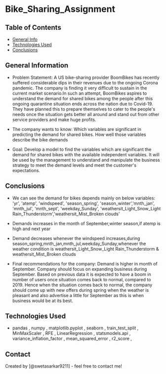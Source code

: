 # Bike_Sharing_Assignment


## Table of Contents
* [General Info](#general-information)
* [Technologies Used](#technologies-used)
* [Conclusions](#conclusions)


## General Information
- Problem Statement:
A US bike-sharing provider BoomBikes has recently suffered considerable dips in their revenues due to the ongoing Corona pandemic. The company is finding it very difficult to sustain in the current market scenario.In such an attempt, BoomBikes aspires to understand the demand for shared bikes among the people after this ongoing quarantine situation ends across the nation due to Covid-19. They have planned this to prepare themselves to cater to the people's needs once the situation gets better all around and stand out from other service providers and make huge profits.

- The company wants to know:
Which variables are significant in predicting the demand for shared bikes. How well those variables describe the bike demands

- Goal:
Develop a model to find the variables which are significant the demand for shared bikes with the available independent variables. It will be used by the management to understand and manipulate the business strategy to meet the demand levels and meet the customer's expectations.


## Conclusions
- We can see the demand for bikes depends mainly on below variables:
'yr', 'atemp', 'windspeed', 'season_spring', 'season_winter','mnth_jan', 'mnth_jul', 'mnth_sept', 'weekday_Sunday', 'weathersit_Light_Snow_Light Rain_Thunderstorm','weathersit_Mist_Broken clouds'
    
- Demands increases in the month of September,winter season,if atemp is high and next year

- Demand decreases whenever the windspeed increases,during season_spring,mnth_jan,mnth_jul,weekday_Sunday,whenever the weather condition is weathersit_Light_Snow_Light Rain_Thunderstorm & weathersit_Mist_Broken clouds

- Final recommendations for the company:
Demand is higher in month of September.
Company should focus on expanding business during September.
Based on previous data it is expected to have a boom in number of users once situation comes back to normal, compared to 2019.
Hence when the situation comes back to normal, the company should come up with new offers during spring when the weather is pleasant and also advertise a little for September as this is when business would be at its best.


## Technologies Used
- pandas , numpy , matplotlib.pyplot , seaborn , train_test_split , MinMaxScaler , RFE , LinearRegression , statsmodels.api , variance_inflation_factor , mean_squared_error , r2_score , 


## Contact
Created by [@swetasarkar9211] - feel free to contact me!
